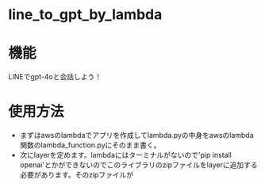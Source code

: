 # line_to_gpt_by_lambda

# 機能
LINEでgpt-4oと会話しよう！

# 使用方法
- まずはawsのlambdaでアプリを作成してlambda.pyの中身をawsのlambda関数のlambda_function.pyにそのまま書く。
- 次にlayerを定めます。lambdaにはターミナルがないので'pip install openai'とかができないのでこのライブラリのzipファイルをlayerに追加する必要があります。そのzipファイルが
